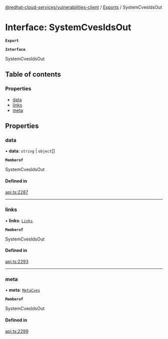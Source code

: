[@redhat-cloud-services/vulnerabilities-client](../README.md) / [Exports](../modules.md) / SystemCvesIdsOut

# Interface: SystemCvesIdsOut

**`Export`**

**`Interface`**

SystemCvesIdsOut

## Table of contents

### Properties

- [data](SystemCvesIdsOut.md#data)
- [links](SystemCvesIdsOut.md#links)
- [meta](SystemCvesIdsOut.md#meta)

## Properties

### data

• **data**: `string` \| `object`[]

**`Memberof`**

SystemCvesIdsOut

#### Defined in

[api.ts:2287](https://github.com/RedHatInsights/javascript-clients/blob/master/packages/vulnerabilities/api.ts#L2287)

___

### links

• **links**: [`Links`](Links.md)

**`Memberof`**

SystemCvesIdsOut

#### Defined in

[api.ts:2293](https://github.com/RedHatInsights/javascript-clients/blob/master/packages/vulnerabilities/api.ts#L2293)

___

### meta

• **meta**: [`MetaCves`](MetaCves.md)

**`Memberof`**

SystemCvesIdsOut

#### Defined in

[api.ts:2299](https://github.com/RedHatInsights/javascript-clients/blob/master/packages/vulnerabilities/api.ts#L2299)
